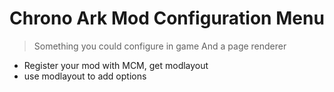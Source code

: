 # Chrono Ark Mod Configuration Menu

> Something you could configure in game
> And a page renderer

- Register your mod with MCM, get modlayout
- use modlayout to add options 